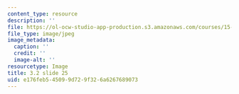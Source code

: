 ```yaml
---
content_type: resource
description: ''
file: https://ol-ocw-studio-app-production.s3.amazonaws.com/courses/15-s21-nuts-and-bolts-of-business-plans-january-iap-2014/e176feb545099d729f326a6267689073_Slide25.JPG
file_type: image/jpeg
image_metadata:
  caption: ''
  credit: ''
  image-alt: ''
resourcetype: Image
title: 3.2 slide 25
uid: e176feb5-4509-9d72-9f32-6a6267689073
---
```

